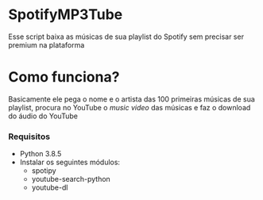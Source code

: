 # SpotifyMP3Tube
Esse script baixa as músicas de sua playlist do Spotify sem precisar ser premium na plataforma

# Como funciona?
Basicamente ele pega o nome e o artista das 100 primeiras músicas de sua playlist, procura no YouTube o *music video* das músicas e faz o download do áudio do YouTube


### Requisitos
- Python 3.8.5
- Instalar os seguintes módulos:
    - spotipy
    - youtube-search-python
    - youtube-dl
